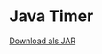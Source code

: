 <h1>Java Timer</h1>

<a href="https://drive.google.com/file/d/0B1ptYWbtvhd4akRVbHQwVTlNY0U/view?usp=sharing">Download als JAR</a>
